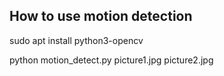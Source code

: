 ## How to use motion detection

sudo apt install python3-opencv

python motion_detect.py picture1.jpg picture2.jpg
